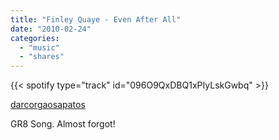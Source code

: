 ```yaml
---
title: "Finley Quaye - Even After All"
date: "2010-02-24"
categories:
  - "music"
  - "shares"
---
```


{{< spotify type="track" id="096O9QxDBQ1xPIyLskGwbq" >}}

[darcorgaosapatos](http://darcorgaosapatos.tumblr.com/post/364998528/finley-quaye-even-after-all)

GR8 Song. Almost forgot!

